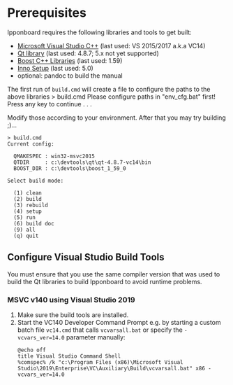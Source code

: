 # Prerequisites

Ipponboard requires the following libraries and tools to get built: 
- [Microsoft Visual Studio C++](https://aka.ms/buildtools) (last used: VS 2015/2017 a.k.a VC14)
- [Qt library](https://www.qt.io/) (last used: 4.8.7; 5.x not yet supported)
- [Boost C++ Libraries](http://www.boost.org/) (last used: 1.59)
- [Inno Setup](https://jrsoftware.org/isinfo.php) (last used: 5.0)
- optional: pandoc to build the manual

The first run of `build.cmd` will create a file to configure the paths to the above libraries
    > build.cmd
	Please configure paths in "env_cfg.bat" first!
    Press any key to continue . . .

Modify those according to your environment. After that you may try building ;)...

    > build.cmd
	Current config:

      QMAKESPEC : win32-msvc2015
      QTDIR     : c:\devtools\qt\qt-4.8.7-vc14\bin
      BOOST_DIR : c:\devtools\boost_1_59_0
    
    Select build mode:
    
      (1) clean
      (2) build
      (3) rebuild
      (4) setup
      (5) run
      (6) build doc
      (9) all
      (q) quit

## Configure Visual Studio Build Tools

You must ensure that you use the same compiler version that was used to build the Qt libraries to build Ipponboard to avoid runtime problems.

### MSVC v140 using Visual Studio 2019

1. Make sure the build tools are installed.
2. Start the VC140 Developer Command Prompt
   e.g. by starting a custom batch file `vc14.cmd` that calls `vcvarsall.bat` or specify the `-vcvars_ver=14.0` parameter manually:
   ```batch
   @echo off
   title Visual Studio Command Shell
   %comspec% /k "c:\Program Files (x86)\Microsoft Visual Studio\2019\Enterprise\VC\Auxiliary\Build\vcvarsall.bat" x86 -vcvars_ver=14.0
   ```
